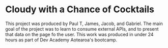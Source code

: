 # Cloudy with a Chance of Cocktails

This project was produced by Paul T, James, Jacob, and Gabriel. The main goal of the project was to learn to consume external APIs, and to present that data on the page fo the user. This work was produced in under 24 hours as part of Dev Academy Aotearoa's bootcamp.
